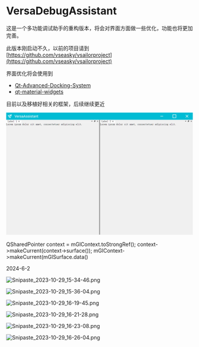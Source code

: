 # VersaDebugAssistant

这是一个多功能调试助手的重构版本，将会对界面方面做一些优化，功能也将更加完善。

此版本刚启动不久，以前的项目请到 [https://github.com/vseasky/vsailorproject](https://github.com/vseasky/vsailorproject)

界面优化将会使用到

- [Qt-Advanced-Docking-System](https://github.com/githubuser0xFFFF/Qt-Advanced-Docking-System)
- [qt-material-widgets](https://github.com/laserpants/qt-material-widgets)

目前以及移植好相关的框架，后续继续更近

![img.png](img.png)

QSharedPointer<QOpenGLContext> context = mGlContext.toStrongRef();
context->makeCurrent(context->surface());
mGlContext->makeCurrent(mGlSurface.data()



2024-6-2



![Snipaste_2023-10-29_15-34-46.png](https://www.liuwei.pub/pic/2023/10/29/653e0b2538cc4.png)

![Snipaste_2023-10-29_15-36-04.png](https://www.liuwei.pub/pic/2023/10/29/653e0b6e38391.png)

![Snipaste_2023-10-29_16-19-45.png](https://www.liuwei.pub/pic/2023/10/29/653e15aa1a9d7.png)

![Snipaste_2023-10-29_16-21-28.png](https://www.liuwei.pub/pic/2023/10/29/653e1611ba2a0.png)

![Snipaste_2023-10-29_16-23-08.png](https://www.liuwei.pub/pic/2023/10/29/653e1679f2c79.png)

![Snipaste_2023-10-29_16-26-04.png](https://www.liuwei.pub/pic/2023/10/29/653e17243ff9b.png)
